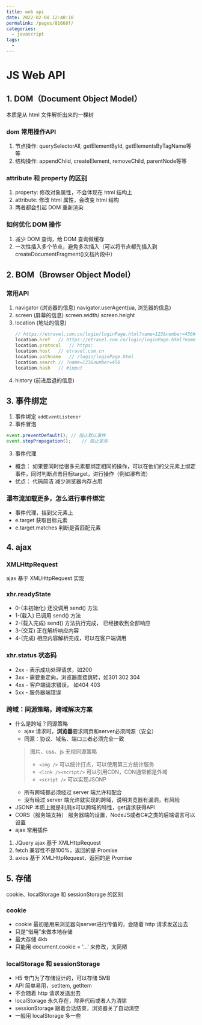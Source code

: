 ```yaml
---
title: web api
date: 2022-02-08 12:40:18
permalink: /pages/81668f/
categories:
  - javascript
tags:
  - 
---
```

# JS Web API

## 1. DOM（Document Object Model）
本质是从 html 文件解析出来的一棵树
### dom 常用操作API
1. 节点操作: querySelectorAll, getElementById, getElementsByTagName等等
2. 结构操作: appendChild, createElement, removeChild, parentNode等等
### attribute 和 property 的区别
1. property: 修改对象属性，不会体现在 html 结构上
2. attribute: 修改 html 属性，会改变 html 结构
3. 两者都会引起 DOM 重新渲染
### 如何优化 DOM 操作
1. 减少 DOM 查询，给 DOM 查询做缓存
2. 一次性插入多个节点，避免多次插入（可以将节点都先插入到 createDocumentFragment()文档片段中）
## 2. BOM（Browser Object Model）
### 常用API
1. navigator (浏览器的信息)
    navigator.userAgent(ua, 浏览器的信息)
2. screen (屏幕的信息)
    screen.width/ screen.height
3. location (地址的信息)
    ```javascript
    // https://etravel.com.cn/login/loginPage.html?name=123&number=456#input
    location.href   // https://etravel.com.cn/login/loginPage.html?name=123&number=456#input
    location.protocol   // https:
    location.host   // etravel.com.cn
    location.pathname   // /login/loginPage.html
    location.search // ?name=123&number=456
    location.hash   // #input
    ```
4. history (前进后退的信息)
## 3. 事件绑定
1. 事件绑定
`addEventListener`
2. 事件冒泡
```javascript
event.preventDefault(); // 阻止默认事件
event.stopPropagation();    // 阻止冒泡 
```
3. 事件代理
- 概念：
如果要同时给很多元素都绑定相同的操作，可以在他们的父元素上绑定事件，同时判断点击目标target，进行操作（例如瀑布流）
- 优点：
    代码简洁
    减少浏览器内存占用

### 瀑布流加载更多，怎么进行事件绑定
- 事件代理，挂到父元素上
- e.target 获取目标元素
- e.target.matches 判断是否匹配元素
## 4. ajax
### XMLHttpRequest
ajax 基于 XMLHttpRequest 实现
### xhr.readyState
- 0-(未初始化) 还没调用 send() 方法
- 1-(载入) 已调用 send() 方法
- 2-(载入完成) send() 方法执行完成， 已经接收到全部响应
- 3-(交互) 正在解析响应内容
- 4-(完成) 相应内容解析完成，可以在客户端调用
### xhr.status 状态码
- 2xx - 表示成功处理请求，如200
- 3xx - 需要重定向，浏览器直接跳转，如301 302 304
- 4xx - 客户端请求错误， 如404 403
- 5xx - 服务器端错误
### 跨域：同源策略，跨域解决方案
- 什么是跨域？同源策略
    - ajax 请求时，**浏览器**要求网页和server必须同源（安全）
    - 同源：协议、域名、端口三者必须完全一致
    > 图片、css、js 无视同源策略
    > - `<img />` 可以统计打点，可以使用第三方统计服务
    > - `<link /><script/>` 可以引用CDN，CDN通常都是外域
    > - `<script />` 可以实现JSONP
    - 所有跨域都必须经过 server 端允许和配合
    - 没有经过 server 端允许就实现的跨域，说明浏览器有漏洞，有风险
- JSONP
本质上就是利用js可以跨域的特性，get请求获得API
- CORS（服务端支持）
服务器端的设置，NodeJS或者C#之类的后端语言可以设置
- ajax 常用插件
1. JQuery ajax  基于 XMLHttpRequest
2. fetch    兼容性不是100%，返回的是 Promise
3. axios    基于 XMLHttpRequest，返回的是 Promise
## 5. 存储
cookie、localStorage 和 sessionStorage 的区别
### cookie
- cookie 最初是用来浏览器向server进行传值的，会随着 http 请求发送出去
- 只是“借用”来做本地存储
- 最大存储  4kb
- 只能用 document.cookie = '...' 来修改，太简陋

### localStorage 和 sessionStorage 
- H5 专门为了存储设计的，可以存储 5MB
- API 简单易用，setItem, getItem
- 不会随着 http 请求发送出去
- localStorage 永久存在，除非代码或者人为清除
- sessionStorage 跟着会话结束，浏览器关了自动清空
- 一般用 localStorage 多一些
